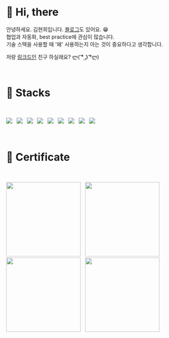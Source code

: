 # 👋 Hi, there 
안녕하세요. 김현희입니다. [블로그](https://su-mmer.tistory.com/)도 있어요. 😁</br>
협업과 자동화, best practice에 관심이 많습니다. </br>
기술 스택을 사용할 때 '왜' 사용하는지 아는 것이 중요하다고 생각합니다. </br> 

저랑 [링크드인](https://www.linkedin.com/in/hyeonhee-kim-786061262/) 친구 하실래요? ლ( ͡° ͜ʖ ͡°ლ)

</br>

# 🧱 Stacks
</br>
<p>
<img src="https://img.shields.io/badge/AWS-%23FF9900.svg?style=for-the-badge&logo=amazon-aws&logoColor=white"></a> &nbsp
<img src="https://img.shields.io/badge/git-F05032.svg?style=for-the-badge&logo=git&logoColor=white"></a> &nbsp
<img src="https://img.shields.io/badge/githubactions-2088FF.svg?style=for-the-badge&logo=githubactions&logoColor=white"></a> &nbsp
<img src="https://img.shields.io/badge/terraform-%235835CC.svg?style=for-the-badge&logo=terraform&logoColor=white"></a> &nbsp
<img src="https://img.shields.io/badge/vagrant-%231563FF.svg?&style=for-the-badge&logo=vagrant&logoColor=white" /></a> &nbsp
<img src="https://img.shields.io/badge/Linux-FCC624?style=for-the-badge&logo=Linux&logoColor=white"></a> &nbsp
<img src="https://img.shields.io/badge/Docker-2496ED?style=for-the-badge&logo=Docker&logoColor=white"></a> &nbsp
<img src="https://img.shields.io/badge/Kubernetes-326CE5?style=for-the-badge&logo=Kubernetes&logoColor=white"></a> &nbsp
<img src="https://img.shields.io/badge/Python-3776AB?style=for-the-badge&logo=Python&logoColor=white"></a> &nbsp
</p>
</br>

# 🪪 Certificate
</br>
<p>
<img src="https://images.credly.com/size/680x680/images/8b8ed108-e77d-4396-ac59-2504583b9d54/cka_from_cncfsite__281_29.png" width="200" height="200"></a> &nbsp
<img src="https://images.credly.com/size/220x220/images/00634f82-b07f-4bbd-a6bb-53de397fc3a6/image.png" width="200" height="200"></a> &nbsp
<img src="https://images.credly.com/size/340x340/images/2d84e428-9078-49b6-a804-13c15383d0de/image.png" width="200" height="200"></a> &nbsp
<img src="https://images.credly.com/size/340x340/images/33f08b7e-fa6a-41cd-810a-21cc1c336f6d/image.png" width="200" height="200"></a> &nbsp

</p>

<!--
**su-mmer/su-mmer** is a ✨ _special_ ✨ repository because its `README.md` (this file) appears on your GitHub profile.

Here are some ideas to get you started:

- 🔭 I’m currently working on ...
- 🌱 I’m currently learning ...
- 👯 I’m looking to collaborate on ...
- 🤔 I’m looking for help with ...
- 💬 Ask me about ...
- 📫 How to reach me: ...
- 😄 Pronouns: ...
- ⚡ Fun fact: ...

-->
